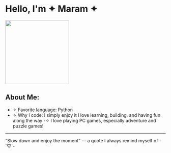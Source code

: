 # Hello, I'm ✦ Maram ✦ 

<img src="https://media0.giphy.com/media/v1.Y2lkPTc5MGI3NjExYWhwMTJhdm1yOGpveTFkN203cHdrbTlpNDVxOWRzZTg4enlvMndqZSZlcD12MV9pbnRlcm5hbF9naWZfYnlfaWQmY3Q9Zw/LHZyixOnHwDDy/giphy.gif" width="200"/>

##  About Me:
  
-  ✧ Favorite language: Python  
 - ✧ Why I code: I simply enjoy it I love learning, building,
    and having fun along the way
 -✧ I love playing PC games, especially adventure and puzzle games!

---

“Slow down and enjoy the moment” — a quote I always remind myself of -`♡´-

